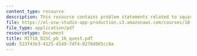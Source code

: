 ```yaml
---
content_type: resource
description: This resource contains problem statements related to square systems.
file: https://ol-ocw-studio-app-production.s3.amazonaws.com/courses/18-02sc-multivariable-calculus-fall-2010/523f43e34125d1497df40270d865cc8a_MIT18_02SC_pb_16_quest.pdf
file_type: application/pdf
resourcetype: Document
title: MIT18_02SC_pb_16_quest.pdf
uid: 523f43e3-4125-d149-7df4-0270d865cc8a
---
```


